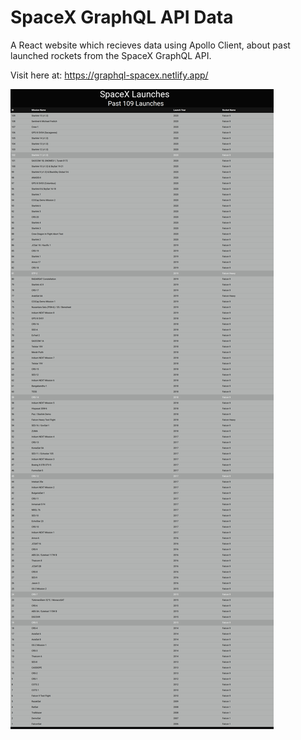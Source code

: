 # SpaceX GraphQL API Data

A React website which recieves data using Apollo Client, about past launched rockets from the SpaceX GraphQL API.

Visit here at:
https://graphql-spacex.netlify.app/

<img src="https://github.com/SaadMukhtar/SpaceX-GraphQL/blob/master/home.png">